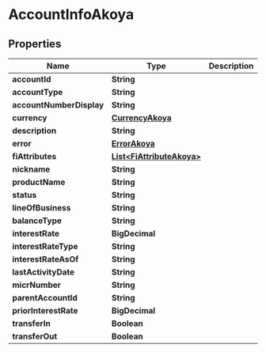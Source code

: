 

# AccountInfoAkoya


## Properties

| Name | Type | Description | Notes |
|------------ | ------------- | ------------- | -------------|
|**accountId** | **String** |  |  [optional] |
|**accountType** | **String** |  |  [optional] |
|**accountNumberDisplay** | **String** |  |  [optional] |
|**currency** | [**CurrencyAkoya**](CurrencyAkoya.md) |  |  [optional] |
|**description** | **String** |  |  [optional] |
|**error** | [**ErrorAkoya**](ErrorAkoya.md) |  |  [optional] |
|**fiAttributes** | [**List&lt;FiAttributeAkoya&gt;**](FiAttributeAkoya.md) |  |  [optional] |
|**nickname** | **String** |  |  [optional] |
|**productName** | **String** |  |  [optional] |
|**status** | **String** |  |  [optional] |
|**lineOfBusiness** | **String** |  |  [optional] |
|**balanceType** | **String** |  |  [optional] |
|**interestRate** | **BigDecimal** |  |  [optional] |
|**interestRateType** | **String** |  |  [optional] |
|**interestRateAsOf** | **String** |  |  [optional] |
|**lastActivityDate** | **String** |  |  [optional] |
|**micrNumber** | **String** |  |  [optional] |
|**parentAccountId** | **String** |  |  [optional] |
|**priorInterestRate** | **BigDecimal** |  |  [optional] |
|**transferIn** | **Boolean** |  |  [optional] |
|**transferOut** | **Boolean** |  |  [optional] |



